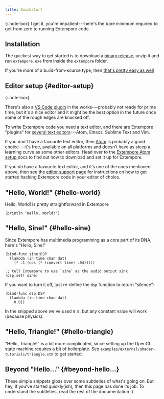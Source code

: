 ```yaml
---
title: Quickstart
---
```


{:.note-box}
I get it, you're impatient---here's the bare minimum required to get
from zero to running Extempore code.

## Installation

The quickest way to get started is to download a [binary
release](https://github.com/digego/extempore/releases), unzip it and run
`extempore.exe` from inside the `extempore` folder.

If you're more of a build-from-source type, then [that's pretty easy as
well]({{site.baseurl}}/docs/overview/install/#build-from-source)

## Editor setup {#editor-setup}

{:.note-box}

There's also a [VS Code
plugin](https://github.com/extemporelang/extempore4vscode) in the
works---probably not ready for prime time, but it's a nice editor and it might
be the best option in the future once some of the rough edges are knocked off.

To write Extempore code you need a text editor, and there are Extempore
"plugins" for [several text
editors]({{site.baseurl}}/_docs/overview/editor-support/)---Atom, Emacs, Sublime
Text and Vim.

If you don't have a favourite text editor, then [Atom](https://atom.io/) is
probably a good choice---it's free, available on all platforms and doesn't have
as steep a learning curve as some other editors. Head over to the [Extempore
Atom setup
]({{site.baseurl}}/_docs/overview/editor-support/#extempore-atom-setup) docs to
find out how to download and set it up for Extempore.

If you *do* have a favourite text editor, and it's one of the ones mentioned
above, then see the [editor
support]({{site.baseurl}}/_docs/overview/editor-support/) page for instructions
on how to get started hacking Extempore code in your editor of choice.

## "Hello, World!" {#hello-world}

Hello, World! is pretty straightforward in Extempore

~~~~ sourceCode
(println "Hello, World!")
~~~~

## "Hello, Sine!" {#hello-sine}

Since Extempore has multimedia programming as a core part of its DNA,
here's "Hello, Sine!"

~~~~ sourceCode
(bind-func sine:DSP
  (lambda (in time chan dat)
    (* .1 (cos (* (convert time) .04)))))

;; tell Extempore to use `sine` as the audio output sink
(dsp:set! sine)
~~~~

If you want to turn it off, just re-define the `dsp` function to return
"silence":

```
(bind-func dsp:DSP
  (lambda (in time chan dat)
    0.0))
```

In the snipped above we've used `0.0`, but any constant value will work (because
physics).

## "Hello, Triangle!" {#hello-triangle}

"Hello, Triangle!" is a bit more complicated, since setting up the
OpenGL state machine requires a bit of boilerplate. See
`examples/external/shader-tutorials/triangle.xtm` to get started.

## Beyond "Hello..." {#beyond-hello...}

These simple snippets gloss over some subtleties of what's going on. But
hey, if you've started quickly(ish), then this page has done its job. To
understand the subtleties, read the rest of the documentation :)
